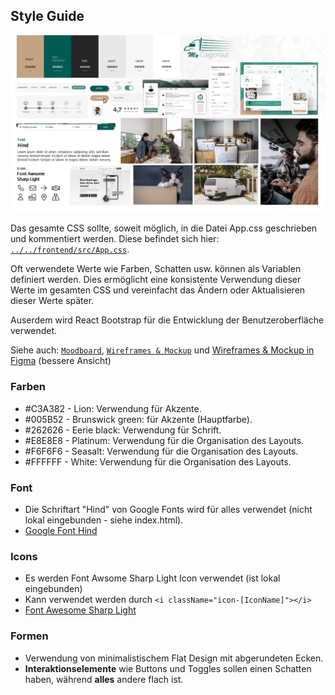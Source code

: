 ## Style Guide
<img src="./kms-moodboard.PNG"  width="900px" />

Das gesamte CSS sollte, soweit möglich, in die Datei App.css geschrieben und kommentiert werden. Diese befindet sich hier: [`../../frontend/src/App.css`](../../frontend/src/App.css). 

Oft verwendete Werte wie Farben, Schatten usw. können als Variablen definiert werden. Dies ermöglicht eine konsistente Verwendung dieser Werte im gesamten CSS und vereinfacht das Ändern oder Aktualisieren dieser Werte später.

Auserdem wird React Bootstrap für die Entwicklung der Benutzeroberfläche verwendet.

Siehe auch: [`Moodboard`](./kms-moodboard.PNG), [`Wireframes & Mockup`](./kms-wireframe-mockup.pdf) und [Wireframes & Mockup in Figma](https://www.figma.com/file/z0Ur6Azn4LpfEnmPuJUhya/KMS-CARGONAUT?type=design&node-id=0%3A1&mode=design&t=vFpeCPodi69RN6UR-1) (bessere Ansicht)

### Farben
- #C3A382 - Lion: Verwendung für Akzente.
- #005B52 - Brunswick green: für Akzente (Hauptfarbe).
- #262626 - Eerie black: Verwendung für Schrift.
- #E8E8E8 - Platinum: Verwendung für die Organisation des Layouts.
- #F6F6F6 - Seasalt: Verwendung für die Organisation des Layouts.
- #FFFFFF - White: Verwendung für die Organisation des Layouts.


### Font
- Die Schriftart "Hind" von Google Fonts wird für alles verwendet (nicht lokal eingebunden - siehe index.html).
- [Google Font Hind](https://fonts.google.com/specimen/Hind?query=hind)

### Icons
- Es werden Font Awsome Sharp Light Icon verwendet (ist lokal eingebunden)
- Kann verwendet werden durch `<i className="icon-[IconName]"></i>`
- [Font Awesome Sharp Light](https://fontawesome.com/search?s=light&f=sharp&o=r)

### Formen

- Verwendung von minimalistischem Flat Design mit abgerundeten Ecken.
- **Interaktionselemente** wie Buttons und Toggles sollen einen Schatten haben, während **alles** andere flach ist.
